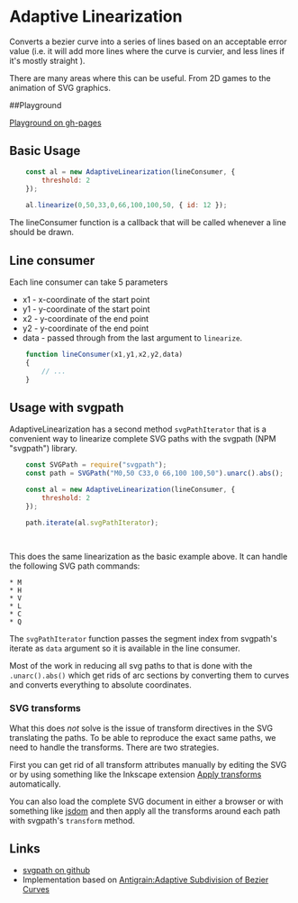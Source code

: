 # Adaptive Linearization

Converts a bezier curve into a series of lines based on an acceptable error value (i.e. it will add more lines where the curve is curvier, and less lines if it's mostly straight ).

There are many areas where this can be useful. From 2D games to the animation of SVG graphics.

##Playground

[Playground on gh-pages](https://fforw.github.io/al-playground/)


Basic Usage
-----------

```js
    const al = new AdaptiveLinearization(lineConsumer, {
        threshold: 2
    });
    
    al.linearize(0,50,33,0,66,100,100,50, { id: 12 });

``` 

The lineConsumer function is a callback that will be called whenever a line should be drawn.

Line consumer
-------------

Each line consumer can take 5 parameters

 * x1 - x-coordinate of the start point
 * y1 - y-coordinate of the start point
 * x2 - y-coordinate of the end point
 * y2 - y-coordinate of the end point
 * data - passed through from the last argument to `linearize`.


```js
    function lineConsumer(x1,y1,x2,y2,data)
    {
        // ...
    }
```





Usage with svgpath
------------------

AdaptiveLinearization has a second method `svgPathIterator` that is a convenient way to linearize complete SVG paths 
with the svgpath (NPM "svgpath") library.


```js
    const SVGPath = require("svgpath");
    const path = SVGPath("M0,50 C33,0 66,100 100,50").unarc().abs();

    const al = new AdaptiveLinearization(lineConsumer, {
        threshold: 2
    });

    path.iterate(al.svgPathIterator);
    
    
```


This does the same linearization as the basic example above. It can handle the following SVG path commands:
    
    * M
    * H
    * V
    * L
    * C
    * Q 
    

The `svgPathIterator` function passes the segment index from svgpath's iterate as `data` argument so it is available
in the line consumer.
    

Most of the work in reducing all svg paths to that is done with the `.unarc().abs()` which get rids of arc sections by
converting them to curves and converts everything to absolute coordinates.

### SVG transforms

What this does *not* solve is the issue of transform directives in the SVG translating the paths. To be able to reproduce
the exact same paths, we need to handle the transforms. There are two strategies.

First you can get rid of all transform attributes manually by editing the SVG or by using something like the Inkscape extension
[Apply transforms](https://github.com/Klowner/inkscape-applytransforms) automatically.

You can also load the complete SVG document in either a browser or with something like [jsdom](https://github.com/tmpvar/jsdom) and
then apply all the transforms around each path with svgpath's `transform` method.

## Links  
 * [svgpath on github](https://github.com/fontello/svgpath)
 * Implementation based on [Antigrain:Adaptive Subdivision of Bezier Curves](http://antigrain.com/research/adaptive_bezier/)
